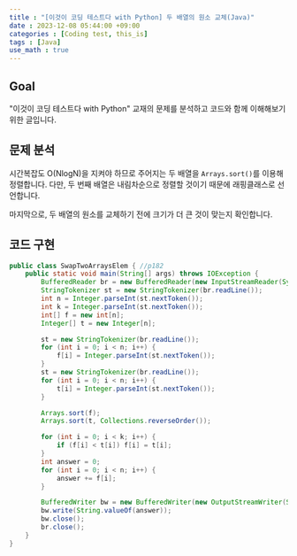 ```yaml
---
title : "[이것이 코딩 테스트다 with Python] 두 배열의 원소 교체(Java)"
date : 2023-12-08 05:44:00 +09:00
categories : [Coding test, this_is]
tags : [Java]
use_math : true
---
```


## Goal

"이것이 코딩 테스트다 with Python" 교재의 문제를 분석하고 코드와 함께 이해해보기 위한 글입니다.

## 문제 분석

시간복잡도 O(NlogN)을 지켜야 하므로 주어지는 두 배열을 `Arrays.sort()`를 이용해 정렬합니다. 다만, 두 번째 배열은 내림차순으로 정렬할 것이기 때문에 래핑클래스로 선언합니다.

마지막으로, 두 배열의 원소를 교체하기 전에 크기가 더 큰 것이 맞는지 확인합니다.

## 코드 구현

```java
public class SwapTwoArraysElem { //p182
    public static void main(String[] args) throws IOException {
        BufferedReader br = new BufferedReader(new InputStreamReader(System.in));
        StringTokenizer st = new StringTokenizer(br.readLine());
        int n = Integer.parseInt(st.nextToken());
        int k = Integer.parseInt(st.nextToken());
        int[] f = new int[n];
        Integer[] t = new Integer[n];

        st = new StringTokenizer(br.readLine());
        for (int i = 0; i < n; i++) {
            f[i] = Integer.parseInt(st.nextToken());
        }
        st = new StringTokenizer(br.readLine());
        for (int i = 0; i < n; i++) {
            t[i] = Integer.parseInt(st.nextToken());
        }

        Arrays.sort(f);
        Arrays.sort(t, Collections.reverseOrder());

        for (int i = 0; i < k; i++) {
            if (f[i] < t[i]) f[i] = t[i];
        }
        int answer = 0;
        for (int i = 0; i < n; i++) {
            answer += f[i];
        }

        BufferedWriter bw = new BufferedWriter(new OutputStreamWriter(System.out));
        bw.write(String.valueOf(answer));
        bw.close();
        br.close();
    }
}
```



​	
